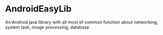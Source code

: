 # AndroidEasyLib
An Android java library with all most of common function about networking, system task, image processing, database
